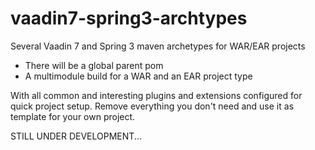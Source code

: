 vaadin7-spring3-archtypes
=========================

Several Vaadin 7 and Spring 3 maven archetypes for WAR/EAR projects

- There will be a global parent pom
- A multimodule build for a WAR and an EAR project type
    
With all common and interesting plugins and extensions configured for quick project setup.
Remove everything you don't need and use it as template for your own project.

STILL UNDER DEVELOPMENT...

